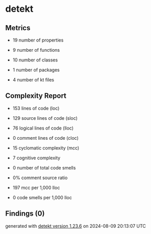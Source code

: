 # detekt

## Metrics

* 19 number of properties

* 9 number of functions

* 10 number of classes

* 1 number of packages

* 4 number of kt files

## Complexity Report

* 153 lines of code (loc)

* 129 source lines of code (sloc)

* 76 logical lines of code (lloc)

* 0 comment lines of code (cloc)

* 15 cyclomatic complexity (mcc)

* 7 cognitive complexity

* 0 number of total code smells

* 0% comment source ratio

* 197 mcc per 1,000 lloc

* 0 code smells per 1,000 lloc

## Findings (0)

generated with [detekt version 1.23.6](https://detekt.dev/) on 2024-08-09 20:13:07 UTC

